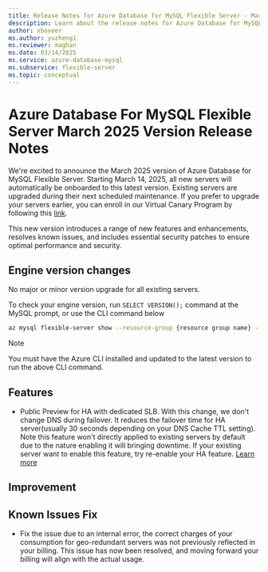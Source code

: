 ```yaml
---
title: Release Notes for Azure Database for MySQL Flexible Server - March 2025
description: Learn about the release notes for Azure Database for MySQL Flexible Server March 2025.
author: xboxeer
ms.author: yuzheng1
ms.reviewer: maghan
ms.date: 03/14/2025
ms.service: azure-database-mysql
ms.subservice: flexible-server
ms.topic: conceptual
---
```


# Azure Database For MySQL Flexible Server March 2025 Version Release Notes

We're excited to announce the March 2025 version of Azure Database for MySQL Flexible Server. Starting March 14, 2025, all new servers will automatically be onboarded to this latest version. Existing servers are upgraded during their next scheduled maintenance. If you prefer to upgrade your servers earlier, you can enroll in our Virtual Canary Program by following this [link](https://aka.ms/mysql/virtual-canary).

This new version introduces a range of new features and enhancements, resolves known issues, and includes essential security patches to ensure optimal performance and security.

## Engine version changes

No major or minor version upgrade for all existing servers.

To check your engine version, run `SELECT VERSION();` command at the MySQL prompt, or use the CLI command below

```bash 
az mysql flexible-server show --resource-group {resource group name} --name {server name} --query "fullVersion"
```
> [!NOTE]  
> You must have the Azure CLI installed and updated to the latest version to run the above CLI command.

## Features

- Public Preview for HA with dedicated SLB. With this change, we don't change DNS during failover. It reduces the failover time for HA server(usually 30 seconds depending on your DNS Cache TTL setting). Note this feature won't directly applied to existing servers by default due to the nature enabling it will bringing downtime. If your existing server want to enable this feature, try re-enable your HA feature. [Learn more]()

## Improvement


## Known Issues Fix
- Fix the issue due to an internal error, the correct charges of your consumption for geo-redundant servers was not previously reflected in your billing. This issue has now been resolved, and moving forward your billing will align with the actual usage.

